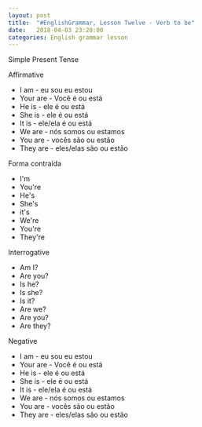 ```yaml
---
layout: post
title:  "#EnglishGrammar, Lesson Twelve - Verb to be"
date:   2018-04-03 23:20:00
categories: English grammar lesson
---
```


Simple Present Tense

Affirmative 

* I am - eu sou eu estou  
* Your are - Você é ou está  
* He is - ele é ou está
* She is - ele é ou está
* It is - ele/ela é ou está
* We are - nós somos ou estamos
* You are - vocês são ou estão
* They are - eles/elas são ou estão

Forma contraída

* I'm
* You're
* He's
* She's
* it's
* We're
* You're
* They're

Interrogative

* Am I?
* Are you?
* Is he?
* Is she?
* Is it?
* Are we?
* Are you?
* Are they?

Negative

* I am - eu sou eu estou  
* Your are - Você é ou está  
* He is - ele é ou está
* She is - ele é ou está
* It is - ele/ela é ou está
* We are - nós somos ou estamos
* You are - vocês são ou estão
* They are - eles/elas são ou estão